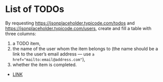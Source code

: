 # List of TODOs

By requesting https://jsonplaceholder.typicode.com/todos and https://jsonplaceholder.typicode.com/users, create and fill a table with three columns:

1. a TODO item,
2. the name of the user whom the item belongs to (the name should be a link to the user’s email address — use `a href="mailto:email@address.com"`),
3. whether the item is completed.
- [LINK](https://dsrtf0x-git.github.io/js_list-of-todos/)
